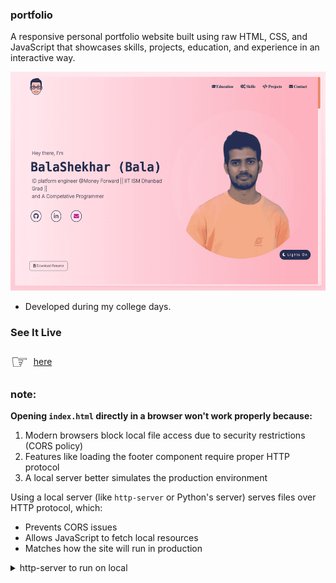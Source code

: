 ### portfolio

A responsive personal portfolio website built using raw HTML, CSS, and JavaScript that showcases skills, projects, education, and experience in an interactive way.

<img src="./assets/images/portfolio.png" alt="Medium" style="width: 535px; height: 350px;">

- Developed during my college days.

### See It Live

<div style="text-align: center; display: flex; align-items: center;">
    <span style="font-size: 32px; margin-right: 8px;">☞</span> 
    <a href="https://balashekhar.me">here</a>
</div>

### note:

**Opening `index.html` directly in a browser won't work properly because:**

1. Modern browsers block local file access due to security restrictions (CORS policy)
2. Features like loading the footer component require proper HTTP protocol
3. A local server better simulates the production environment

Using a local server (like `http-server` or Python's server) serves files over HTTP protocol, which:

- Prevents CORS issues
- Allows JavaScript to fetch local resources
- Matches how the site will run in production

<details><summary>http-server to run on local</summary>
<p>

```bash
# Install http-server globally
npm install -g http-server

# Start the server
http-server -p 8080

# Then open in your browser
# http://localhost:8080
```
</p>
</details>
